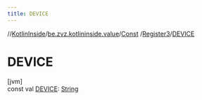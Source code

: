 ```yaml
---
title: DEVICE
---
```

//[KotlinInside](../../../../index.html)/[be.zvz.kotlininside.value](../../index.html)/[Const](../index.html)
/[Register3](index.html)/[DEVICE](-d-e-v-i-c-e.html)

# DEVICE

[jvm]\
const val [DEVICE](-d-e-v-i-c-e.html): [String](https://kotlinlang.org/api/latest/jvm/stdlib/kotlin/-string/index.html)




